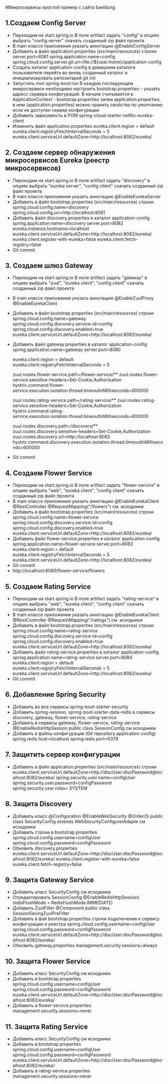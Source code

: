 #Микросервисы простой пример с сайта baeldung
## 1.Создаем Config Server
* Переходим на start.spring.io
  В поле artifact задать "config"
  в опциях выбрать "config server"
  скачать созданный zip файл проекта
* В main классе приложения указать аннотацию
	@EnableConfigServer
* Добавить в файл application.properties (src/main/resources) строки
	server.port=8081
	spring.application.name=config
	spring.cloud.config.server.git.uri=file://${user.home}/application-config
* Создать каталог application-config в домашнем каталоге пользователя
   перейти во вновь созданный каталог и инициализировать репозитарий
	git init
* Запустить mvn spring-boot:run	
В каждом последующем микросервисе необходимо настроить bootstrap.properties -
указать адресс сервера конфигураций. 
В начале считывается в ApplicationContext  - bootstrap.properties затем application.properties, в нем (application.properties) можно хранить свойства по умолчанию если не доступен сервер конфигурации
* Добавить зависимость в POM 
	spring-cloud-starter-netflix-eureka-client
* Изменить файл application.properties 
	eureka.client.region = default
	eureka.client.registryFetchIntervalSeconds = 5
	eureka.client.serviceUrl.defaultZone=http://localhost:8082/eureka/

## 2. Создаем сервер обнаружения микросервисов Eureka (реестр микросервисов)
* Переходим на start.spring.io
  В поле artifact задать "discovery"
  в опциях выбрать "eureka server", "config client"
  скачать созданный zip файл проекта
* В main классе приложения указать аннотацию
	@EnableEurekaServer
* Добавить в файл bootstrap.properties (src/main/resources) строки
	spring.cloud.config.name=discovery
	spring.cloud.config.uri=http://localhost:8081
* Добавить файл  discovery.properties в каталог application-config
	spring.application.name=discovery
	server.port=8082
	eureka.instance.hostname=localhost
	eureka.client.serviceUrl.defaultZone=http://localhost:8082/eureka/
	eureka.client.register-with-eureka=false
	eureka.client.fetch-registry=false
* Git commit
## 3. Создаем шлюз Gateway
* Переходим на start.spring.io
  В поле artifact задать "gateway"
  в опциях выбрать "zuul", "eureka client", "config client"
  скачать созданный zip файл проекта
* В main классе приложения указать аннотацию
	@EnableZuulProxy
	@EnableEurekaClient
* Добавить в файл bootstrap.properties (src/main/resources) строки
	spring.cloud.config.name=gateway
	spring.cloud.config.discovery.service-id=config
	spring.cloud.config.discovery.enabled=true
	eureka.client.serviceUrl.defaultZone=http://localhost:8082/eureka/
* Добавить файл  gateway.properties в каталог application-config
	spring.application.name=gateway
	server.port=8080
 
	eureka.client.region = default
	eureka.client.registryFetchIntervalSeconds = 5
 
	zuul.routes.flower-service.path=/flower-service/**
	zuul.routes.flower-service.sensitive-headers=Set-Cookie,Authorization
	hystrix.command.flower-service.execution.isolation.thread.timeoutInMilliseconds=600000
 
	zuul.routes.rating-service.path=/rating-service/**
	zuul.routes.rating-service.sensitive-headers=Set-Cookie,Authorization
	hystrix.command.rating-service.execution.isolation.thread.timeoutInMilliseconds=600000
 
	zuul.routes.discovery.path=/discovery/**
	zuul.routes.discovery.sensitive-headers=Set-Cookie,Authorization
	zuul.routes.discovery.url=http://localhost:8082
	hystrix.command.discovery.execution.isolation.thread.timeoutInMilliseconds=600000
* Git commit

## 4. Создаем Flower Service

* Переходим на start.spring.io
  В поле artifact задать "flower-service"
  в опциях выбрать "web", "eureka client", "config client"
  скачать созданный zip файл проекта
* В main классе приложения указать аннотацию
	@EnableEurekaClient
	@RestController
	@RequestMapping("/flowers")
см. исходники
* Добавить в файл bootstrap.properties (src/main/resources) строки
	spring.cloud.config.name=flower-service
	spring.cloud.config.discovery.service-id=config
	spring.cloud.config.discovery.enabled=true
 	eureka.client.serviceUrl.defaultZone=http://localhost:8082/eureka/
* Добавить файл  flower-service.properties в каталог application-config
	spring.application.name=flower-service
	server.port=8083
	eureka.client.region = default
	eureka.client.registryFetchIntervalSeconds = 5
	eureka.client.serviceUrl.defaultZone=http://localhost:8082/eureka/
* Git commit
* http://localhost:8080/flower-service/flowers
## 5. Создаем Rating Service
* Переходим на start.spring.io
  В поле artifact задать "rating-service"
  в опциях выбрать "web", "eureka client", "config client"
  скачать созданный zip файл проекта
* В main классе приложения указать аннотацию
	@EnableEurekaClient
	@RestController
	@RequestMapping("/ratings")
см. исходники
* Добавить в файл bootstrap.properties (src/main/resources) строки
	spring.cloud.config.name=rating-service
	spring.cloud.config.discovery.service-id=config
	spring.cloud.config.discovery.enabled=true
	eureka.client.serviceUrl.defaultZone=http://localhost:8082/eureka/
* Добавить файл  rating-service.properties в каталог application-config
	spring.application.name=rating-service
	server.port=8084
	eureka.client.region = default
	eureka.client.registryFetchIntervalSeconds = 5
	eureka.client.serviceUrl.defaultZone=http://localhost:8082/eureka/
* Git commit

## 6. Добавление Spring Security 
* Добавить во все сервисы spring-boot-starter-security
* Добавить  spring-session, spring-boot-starter-data-redis в сервисы discovery, gateway, flower-service, rating-service 
* Добавить в сервисы gateway, flower-service, rating-service
	@EnableRedisHttpSession
	public class SessionConfig см исходники
* Добавить в файлы конфигурации (Git repository application-config)
	spring.redis.host=localhost 
	spring.redis.port=6379
## 7. Защитить сервер конфигурации
* Добавить в файл application.properties (src/main/resources) строки
	eureka.client.serviceUrl.defaultZone=http://discUser:discPassword@localhost:8082/eureka/
	spring.security.user.name=configUser
	spring.security.user.password=configPassword
	spring.security.user.roles= SYSTEM
## 8. Защита Discovery 
* Добавить класс
	@Configuration
	@EnableWebSecurity
	@Order(1)
	public class SecurityConfig extends WebSecurityConfigurerAdapte см исходники
* Добавить строки в bootstrap.properties
	spring.cloud.config.username=configUser
	spring.cloud.config.password=configPassword
* Обновить discovery.properties 
	eureka.client.serviceUrl.defaultZone=http://discUser:discPassword@localhost:8082/eureka/
	eureka.client.register-with-eureka=false
	eureka.client.fetch-registry=false
## 9. Защита Gateway Service
 * Добавить класс SecurityConfig см исходники
 * Отредактировать SessionConfig
	@EnableRedisHttpSession( redisFlushMode = RedisFlushMode.IMMEDIATE)
 * Добавить ZuulFilter 
	@Component
	public class SessionSavingZuulPreFilter
 * Добавить в фай bootstrap.properties строки подключения к сервису конфигурации и реестра
	spring.cloud.config.username=configUser
	spring.cloud.config.password=configPassword
	eureka.client.serviceUrl.defaultZone=http://discUser:discPassword@localhost:8082/eureka/
 * Обновить gateway.properties
	management.security.sessions=always 
## 10. Защита Flower Service
 * Добавить класс SecurityConfig см исходники
 * Добавить в bootstrap.properties
	spring.cloud.config.username=configUser
	spring.cloud.config.password=configPassword
	eureka.client.serviceUrl.defaultZone=http://discUser:discPassword@localhost:8082/eureka/
 * Добавить в flower-service.properties
	management.security.sessions=never
## 11. Защита Rating Service
 * Добавить класс SecurityConfig см исходники
 * Добавить в bootstrap.properties
	spring.cloud.config.username=configUser
	spring.cloud.config.password=configPassword
	eureka.client.serviceUrl.defaultZone=http://discUser:discPassword@localhost:8082/eureka/
 * Добавить в rating-service.properties
	management.security.sessions=never
